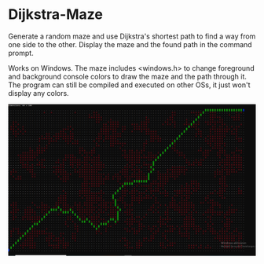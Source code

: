 # Dijkstra-Maze
Generate a random maze and use Dijkstra's shortest path to find a way from one side to the other. Display the maze and the found path in the command prompt.

Works on Windows. The maze includes <windows.h> to change foreground and background console colors to draw the maze and the path through it. The program can still be compiled and executed on other OSs, it just won't display any colors.

![](pathfinding.png)
